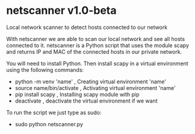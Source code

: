 # netscanner v1.0-beta
Local network scanner to detect hosts connected to our network

With netscanner we are able to scan our local network and see all hosts connected to it. netscanner is a 
Python script that uses the module scapy and returns IP and MAC of the connected hosts in our private network.

You will need to install Python. Then install scapy in a virtual environment using the following commands:
  - python -m venv 'name' , Creating virtual environment 'name'
  - source name/bin/activate , Activating virtual environment 'name'
  - pip install scapy , Installing scapy module with pip
  - deactivate , deactivate the virtual environment if we want

To run the script we just type as sudo:
  - sudo python netscanner.py


